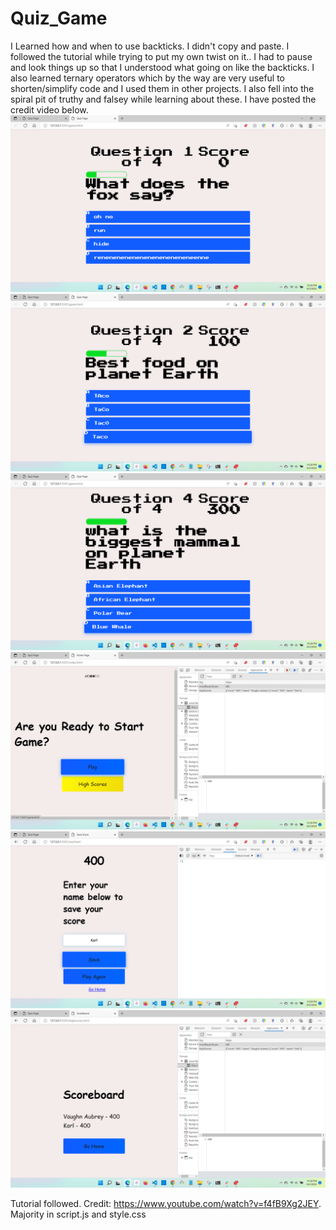 # Quiz_Game
I Learned how and when to use backticks. I didn't copy and paste. I followed the tutorial while trying to put my own twist on it.. I had to pause and look things up so that I understood what going on like the backticks. I also learned ternary operators which by the way are very useful to shorten/simplify code and I used them in other projects. I also fell into the spiral pit of truthy and falsey while learning about these. I have posted the credit video below. 
![](./resources/assets/images/2022-08-02.png)
![](./resources/assets/images/2022-08-02%20(1).png)
![](./resources/assets/images/2022-08-02%20(2).png)
![](./resources/assets/images/2022-08-02%20(7).png)
![](./resources/assets/images/2022-08-02%20(4).png)
![](./resources/assets/images/2022-08-02%20(6).png)

Tutorial followed. Credit: https://www.youtube.com/watch?v=f4fB9Xg2JEY. Majority in script.js and style.css
